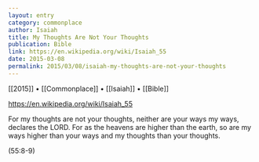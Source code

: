 ```yaml
---
layout: entry
category: commonplace
author: Isaiah
title: My Thoughts Are Not Your Thoughts
publication: Bible
link: https://en.wikipedia.org/wiki/Isaiah_55
date: 2015-03-08
permalink: 2015/03/08/isaiah-my-thoughts-are-not-your-thoughts
---
```


[[2015]] • [[Commonplace]] • [[Isaiah]] • [[Bible]]

https://en.wikipedia.org/wiki/Isaiah_55

For my thoughts are not your thoughts, neither are your ways my ways, declares the LORD. For as the heavens are higher than the earth, so are my ways higher than your ways and my thoughts than your thoughts. 

(55:8-9)
